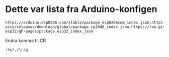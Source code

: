 <!--
vim:ts=4:sw=4:sts=4:et:ai
-->
# Dette var lista fra Arduino-konfigen

	https://arduino.esp8266.com/stable/package_esp8266com_index.json,https://github.com/ambiot/amb1_arduino/raw/master/Arduino_package/package_realtek.com_ameba1_index.json,https://github.com/earlephilhower/arduino-pico/releases/download/global/package_rp2040_index.json,https://raw.githubusercontent.com/Lauszus/Sanguino/master/package_lauszus_sanguino_index.json,https://raw.githubusercontent.com/espressif/arduino-esp32/gh-pages/package_esp32_index.json

Endra komma til CR

	:%s/,/\r/g

[//]: # (# https://github.com/rkarlsba/ymse/blob/master/ardugreier/espen/konfig/packages/package_esp32_custom_index.json)
[//]: # (https://github.com/rkarlsba/ymse/blob/master/ardugreier/espen/konfig/packages/package_esp32_custom_index.json)
